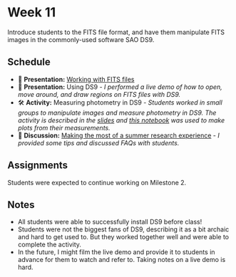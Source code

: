 # Week 11

Introduce students to the FITS file format, and have them manipulate FITS images in the commonly-used software SAO DS9. 

## Schedule

- 📝 **Presentation:** [Working with FITS files](./FITS_files_and_DS9.pdf)
- 📝 **Presentation:** Using DS9 - *I performed a live demo of how to open, move around, and draw regions on FITS files with DS9.*
- 🛠️ **Activity:** Measuring photometry in DS9 - *Students worked in small groups to manipulate images and measure photometry in DS9. The activity is described in the [slides](./FITS_files_and_DS9.pdf) and [this notebook](./fits_ds9.ipynb) was used to make plots from their measurements.* 
- 💬 **Discussion:** [Making the most of a summer research experience](./making_the_most_of_summer_research.pdf) - *I provided some tips and discussed FAQs with students.*

## Assignments

Students were expected to continue working on Milestone 2.

## Notes

- All students were able to successfully install DS9 before class!
- Students were not the biggest fans of DS9, describing it as a bit archaic and hard to get used to. But they worked together well and were able to complete the activity.
- In the future, I might film the live demo and provide it to students in advance for them to watch and refer to. Taking notes on a live demo is hard.
